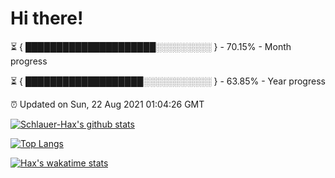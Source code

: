 # Hi there!

⏳ { █████████████████████░░░░░░░░░ } - 70.15% - Month progress

⏳ { ███████████████████░░░░░░░░░░░ } - 63.85% - Year progress

⏰ Updated on Sun, 22 Aug 2021 01:04:26 GMT


[![Schlauer-Hax's github stats](https://github-readme-stats.vercel.app/api?username=Schlauer-Hax&show_icons=true&theme=dark&count_private=true)](https://github.com/Schlauer-Hax)


[![Top Langs](https://github-readme-stats.vercel.app/api/top-langs/?username=Schlauer-Hax&layout=compact&theme=dark)](https://github.com/Schlauer-Hax?tab=repositories)


[![Hax's wakatime stats](https://github-readme-stats.vercel.app/api/wakatime?username=Hax&theme=dark)](https://wakatime.com/@Hax)

